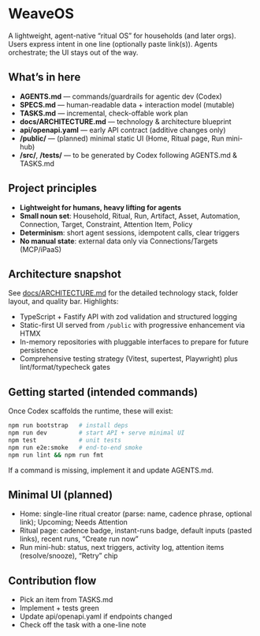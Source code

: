 # WeaveOS

A lightweight, agent-native “ritual OS” for households (and later orgs). Users express intent in one line (optionally paste link(s)). Agents orchestrate; the UI stays out of the way.

## What’s in here
- **AGENTS.md** — commands/guardrails for agentic dev (Codex)
- **SPECS.md** — human-readable data + interaction model (mutable)
- **TASKS.md** — incremental, check-offable work plan
- **docs/ARCHITECTURE.md** — technology & architecture blueprint
- **api/openapi.yaml** — early API contract (additive changes only)
- **/public/** — (planned) minimal static UI (Home, Ritual page, Run mini-hub)
- **/src/**, **/tests/** — to be generated by Codex following AGENTS.md & TASKS.md

## Project principles
- **Lightweight for humans, heavy lifting for agents**
- **Small noun set**: Household, Ritual, Run, Artifact, Asset, Automation, Connection, Target, Constraint, Attention Item, Policy
- **Determinism**: short agent sessions, idempotent calls, clear triggers
- **No manual state**: external data only via Connections/Targets (MCP/iPaaS)

## Architecture snapshot
See [docs/ARCHITECTURE.md](docs/ARCHITECTURE.md) for the detailed technology stack, folder layout, and quality bar. Highlights:
- TypeScript + Fastify API with zod validation and structured logging
- Static-first UI served from `/public` with progressive enhancement via HTMX
- In-memory repositories with pluggable interfaces to prepare for future persistence
- Comprehensive testing strategy (Vitest, supertest, Playwright) plus lint/format/typecheck gates

## Getting started (intended commands)
Once Codex scaffolds the runtime, these will exist:

```sh
npm run bootstrap   # install deps
npm run dev         # start API + serve minimal UI
npm test            # unit tests
npm run e2e:smoke   # end-to-end smoke
npm run lint && npm run fmt
```

If a command is missing, implement it and update AGENTS.md.

## Minimal UI (planned)
- Home: single-line ritual creator (parse: name, cadence phrase, optional link); Upcoming; Needs Attention
- Ritual page: cadence badge, instant-runs badge, default inputs (pasted links), recent runs, “Create run now”
- Run mini-hub: status, next triggers, activity log, attention items (resolve/snooze), “Retry” chip

## Contribution flow
- Pick an item from TASKS.md
- Implement + tests green
- Update api/openapi.yaml if endpoints changed
- Check off the task with a one-line note
